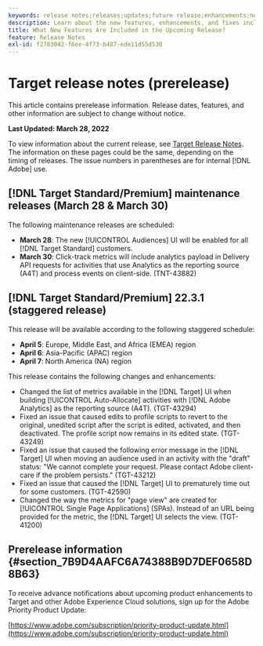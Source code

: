 ```yaml
---
keywords: release notes;releases;updates;future release;enhancements;new features;fixes;updates;prerelease
description: Learn about the new features, enhancements, and fixes included in the upcoming release of Adobe Target, including SDKs, APIs, and JavaScript libraries.
title: What New Features Are Included in the Upcoming Release?
feature: Release Notes
exl-id: f2783042-f6ee-4f73-b487-ede11d55d530
---
```

# Target release notes (prerelease)

This article contains prerelease information. Release dates, features, and other information are subject to change without notice. 

**Last Updated: March 28, 2022**

To view information about the current release, see [Target Release Notes](release-notes.md). The information on these pages could be the same, depending on the timing of releases. The issue numbers in parentheses are for internal [!DNL Adobe] use.

## [!DNL Target Standard/Premium] maintenance releases (March 28 & March 30)

The following maintenance releases are scheduled:

* **March 28**: The new [!UICONTROL Audiences] UI will be enabled for all [!DNL Target Standard] customers.
* **March 30**: Click-track metrics will include analytics payload in Delivery API requests for activities that use Analytics as the reporting source (A4T) and process events on client-side. (TNT-43882)

## [!DNL Target Standard/Premium] 22.3.1 (staggered release)

This release will be available according to the following staggered schedule:

* **April 5**: Europe, Middle East, and Africa (EMEA) region
* **April 6**: Asia-Pacific (APAC) region
* **April 7**: North America (NA) region

This release contains the following changes and enhancements:

* Changed the list of metrics available in the [!DNL Target] UI when building [!UICONTROL Auto-Allocate] activities with [!DNL Adobe Analytics] as the reporting source (A4T). (TGT-43294)
* Fixed an issue that caused edits to profile scripts to revert to the original, unedited script after the script is edited, activated, and then deactivated. The profile script now remains in its edited state. (TGT-43249)
* Fixed an issue that caused the following error message in the [!DNL Target] UI when moving an audience used in an activity with the "draft" status: "We cannot complete your request. Please contact Adobe client-care if the problem persists." (TGT-43212)
* Fixed an issue that caused the [!DNL Target] UI to prematurely time out for some customers. (TGT-42590)
* Changed the way the metrics for "page view" are created for [!UICONTROL Single Page Applications] (SPAs). Instead of an URL being provided for the metric, the [!DNL Target] UI selects the view. (TGT-41200)

## Prerelease information {#section_7B9D4AAFC6A74388B9D7DEF0658D8B63} 

To receive advance notifications about upcoming product enhancements to Target and other Adobe Experience Cloud solutions, sign up for the Adobe Priority Product Update:

[https://www.adobe.com/subscription/priority-product-update.html](https://www.adobe.com/subscription/priority-product-update.html)
